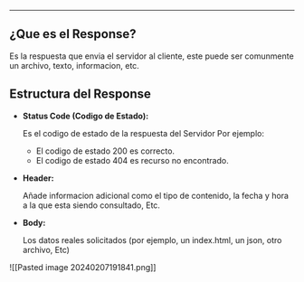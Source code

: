 
---
## ¿Que es el Response?
Es la respuesta que envia el servidor al cliente, este puede ser comunmente un archivo, texto, informacion, etc. 

## Estructura del Response

- **Status Code (Codigo de Estado):**
    
    Es el codigo de estado de la respuesta del Servidor Por ejemplo:
    
    - El codigo de estado 200 es correcto.
    - El codigo de estado 404 es recurso no encontrado.
    
- **Header:**
    
    Añade informacion adicional como el tipo de contenido, la fecha y hora a la que esta siendo consultado, Etc.
    
- **Body:**
    
    Los datos reales solicitados (por ejemplo, un index.html, un json, otro archivo, Etc)
    

![[Pasted image 20240207191841.png]]
